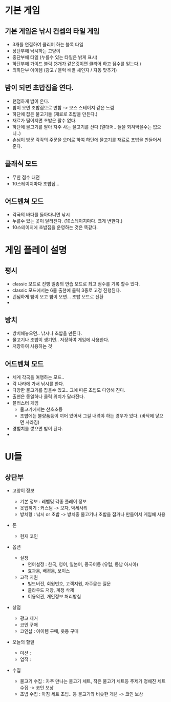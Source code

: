 # 기본 게임
## 기본 게임은 낚시 컨셉의 타일 게임
- 3개를 연결하여 클리어 하는 블록 타일
- 상단부에 낚시하는 고양이
- 중단부에 타일 (누를수 있는 타일은 밝게 표시)
- 하단부에 가이드 블럭 (3개가 같은것이면 클리어 하고 점수를 얻는다.)
- 최하단부 아이템 (광고 / 블럭 배열 체인지 / 자동 맞추기)

## 밤이 되면 초밥집을 연다.
- 랜덤하게 밤이 온다.
- 밤이 오면 초밥집으로 변함 -> 보스 스테이지 같은 느낌
- 하단에 잡은 물고기들 (재료로 초밥을 만든다.)
- 재료가 떨어지면 초밥은 팔수 없다.
- 하단에 물고기를 팔아 자주 사는 물고기를 산다 (열대어.. 들을 회쳐먹을수는 없으니..)
- 손님이 방문 각각의 주문을 오더로 하여 하단에 물고기를 재료로 초밥을 만들어서 준다.

## 클래식 모드
- 무한 점수 대전
- 10스테이지마다 초밥집... 

## 어드벤쳐 모드
- 각국의 바다를 돌아다니면 낚시
- 누를수 있는 곳이 달라진다. (10스테이지마다. 크게 변한다.)
- 10스테이지에 초밥집을 운영하는 것은 똑같다. 

# 게임 플레이 설명
## 평시
- classic 모드로 진행 일종의 연습 모드로 최고 점수를 기록 할수 있다.
- classic 모드에서는 6줄 출현에 클릭 3중로 고정 진행된다.
- 랜덤하게 밤이 오고 밤이 오면... 초밥 모드로 전환
- 
## 방치
- 방치해놓으면.. 낚시나 초밥을 만든다.
- 물고기나 초밥이 생기면.. 저장하여 게임에 사용한다.
- 저장하여 사용하는 것

## 어드벤쳐 모드
- 세계 각국을 여행하는 모드..
- 각 나라에 가서 낚시를 한다.
- 다양한 물고기를 잡을수 있고.. 그에 따른 초밥도 다양해 진다.
- 출현은 동일하나 클릭 위치가 달라진다. 
- 블러스터 게임
  - 물고기에서는 산호초등
  - 초밥에는 불량품등이 끼어 있어서 그걸 내려야 하는 경우가 있다. (바닥에 닿으면 사라짐) 
- 경험치를 쌓으면 밤이 된다.
- 
# UI들
## 상단부
- 고양이 정보
  - 기본 정보 : 레벨및 각종 플레이 정보
  - 옷입히기 : 커스텀 -> 모자, 악세사리 
  - 방치형 : 낚시 or 초밥 -> 방치중 물고기나 초밥을 잡거나 만들어서 게임에 사용  
- 돈
  - 현재 코인 
- 옵션
  - 설정
    - 언어설정 : 한국, 영어, 일본어, 중국어등 (유럽, 동남 아시아)
    - 효과음, 배경음, 보이스 
  - 고객 지원
    - 빌드버전, 회원번호, 고객지원, 자주묻는 질문
    - 클라우드 저장, 계정 삭제
    - 이용약관, 개인정보 처리방침
   
- 상점
  - 광고 제거
  - 코인 구매
  - 코인샵 : 아이템 구매, 옷등 구매

- 오늘의 할일
  - 미션 : 
  - 업적 :
- 수집
  - 물고기 수집 : 자주 만나는 물고기 세트, 작은 물고기 세트등 주제가 정해진 세트 수집 -> 코인 보상 
  - 초밥 수집 : 아침 세트 초밥.. 등 물고기와 비슷한 개념 -> 코인 보상


